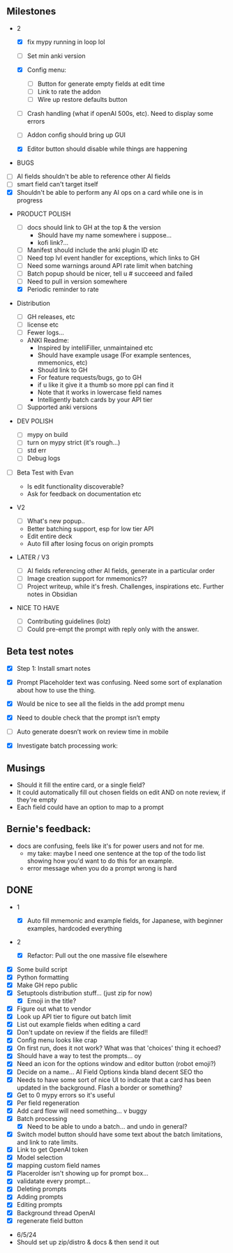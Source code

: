 ## Milestones

- 2

  - [x] fix mypy running in loop lol
  - [ ] Set min anki version
  - [x] Config menu:

    - [ ] Button for generate empty fields at edit time
    - [ ] Link to rate the addon
    - [ ] Wire up restore defaults button

  - [ ] Crash handling (what if openAI 500s, etc). Need to display some errors
  - [ ] Addon config should bring up GUI

  - [x] Editor button should disable while things are happening

- BUGS
- [ ] AI fields shouldn't be able to reference other AI fields
- [ ] smart field can't target itself
- [x] Shouldn't be able to perform any AI ops on a card while one is in progress

- PRODUCT POLISH

  - [ ] docs should link to GH at the top & the version
    - Should have my name somewhere i suppose...
    - kofi link?...
  - [ ] Manifest should include the anki plugin ID etc
  - [ ] Need top lvl event handler for exceptions, which links to GH
  - [ ] Need some warnings around API rate limit when batching
  - [ ] Batch popup should be nicer, tell u # succeeed and failed
  - [ ] Need to pull in version somewhere
  - [x] Periodic reminder to rate

- Distribution

  - [ ] GH releases, etc
  - [ ] license etc
  - [ ] Fewer logs...
  - ANKI Readme:
    - Inspired by intelliFiller, unmaintained etc
    - Should have example usage (For example sentences, mmemonics, etc)
    - Should link to GH
    - For feature requests/bugs, go to GH
    - if u like it give it a thumb so more ppl can find it
    - Note that it works in lowercase field names
    - Intelligently batch cards by your API tier
  - [ ] Supported anki versions

- DEV POLISH

  - [ ] mypy on build
  - [ ] turn on mypy strict (it's rough...)
  - [ ] std err
  - [ ] Debug logs

- [ ] Beta Test with Evan

  - Is edit functionality discoverable?
  - Ask for feedback on documentation etc

- V2

  - [ ] What's new popup..
  - Better batching support, esp for low tier API
  - Edit entire deck
  - Auto fill after losing focus on origin prompts

- LATER / V3

  - [ ] AI fields referencing other AI fields, generate in a particular order
  - [ ] Image creation support for mmemonics??
  - [ ] Project writeup, while it's fresh. Challenges, inspirations etc. Further notes in Obsidian

- NICE TO HAVE
  - [ ] Contributing guidelines (lolz)
  - [ ] Could pre-empt the prompt with reply only with the answer.

## Beta test notes

- [x] Step 1: Install smart notes

- [x] Prompt Placeholder text was confusing. Need some sort of explanation about how to use the thing.
- [x] Would be nice to see all the fields in the add prompt menu
- [x] Need to double check that the prompt isn’t empty
- [ ] Auto generate doesn’t work on review time in mobile

- [x] Investigate batch processing work:

## Musings

- Should it fill the entire card, or a single field?
- It could automatically fill out chosen fields on edit AND on note review, if they're empty
- Each field could have an option to map to a prompt

## Bernie's feedback:

- docs are confusing, feels like it's for power users and not for me.
  - my take: maybe I need one sentence at the top of the todo list showing how you'd want to do this for an example.
  - error message when you do a prompt wrong is hard

## DONE

- 1
  - [x] Auto fill mmemonic and example fields, for Japanese, with beginner examples, hardcoded everything
- 2

  - [x] Refactor: Pull out the one massive file elsewhere

- [x] Some build script
- [x] Python formatting
- [x] Make GH repo public
- [x] Setuptools distribution stuff... (just zip for now)
  - [x] Emoji in the title?
- [x] Figure out what to vendor
- [x] Look up API tier to figure out batch limit
- [x] List out example fields when editing a card
- [x] Don't update on review if the fields are filled!!
- [x] Config menu looks like crap
- [x] On first run, does it not work? What was that 'choices' thing it echoed?
- [x] Should have a way to test the prompts... oy
- [x] Need an icon for the options window and editor button (robot emoji?)
- [x] Decide on a name... AI Field Options kinda bland decent SEO tho
- [x] Needs to have some sort of nice UI to indicate that a card has been updated in the background. Flash a border or something?
- [x] Get to 0 mypy errors so it's useful
- [x] Per field regeneration
- [x] Add card flow will need something... v buggy
- [x] Batch processing
  - [x] Need to be able to undo a batch... and undo in general?
- [x] Switch model button should have some text about the batch limitations, and link to rate limits.
- [x] Link to get OpenAI token
- [x] Model selection
- [x] mapping custom field names
- [x] Placerolder isn't showing up for prompt box...
- [x] validatate every prompt...
- [x] Deleting prompts
- [x] Adding prompts
- [x] Editing prompts
- [x] Background thread OpenAI
- [x] regenerate field button

- 6/5/24
- Should set up zip/distro & docs & then send it out
